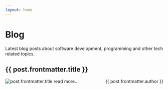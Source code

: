 ```yaml
---
layout: home
---
```


<script setup>
import { data as posts } from './data/posts.data.js'
</script>

# Blog

Latest blog posts about software development, programming and other tech related topics.

<div v-for="post of posts">
  <h2>{{ post.frontmatter.title }}</h2>
    <p>
      <a :href="post.url"><img alt="post.frontmatter.title" :src="post.frontmatter.image" class="listImage"></a>
      <span v-html="post.excerpt"></span>
      <a :href="post.url"> read more...</a>
      <span style="float:right;">{{ post.frontmatter.author }}</span>
    </p>
</div>

